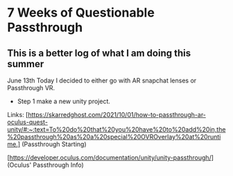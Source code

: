 # 7 Weeks of Questionable Passthrough

## This is a better log of what I am doing this summer

June 13th 
Today I decided to either go with AR snapchat lenses or Passthrough VR.

- Step 1 make a new unity project.

Links:
[https://skarredghost.com/2021/10/01/how-to-passthrough-ar-oculus-quest-unity/#:~:text=To%20do%20that%20you%20have%20to%20add%20in,the%20passthrough%20as%20a%20special%20OVROverlay%20at%20runtime.] (Passthrough Starting)


[https://developer.oculus.com/documentation/unity/unity-passthrough/] (Oculus' Passthrough Info)